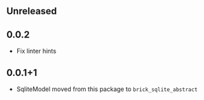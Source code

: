 ## Unreleased

## 0.0.2

* Fix linter hints

## 0.0.1+1

* SqliteModel moved from this package to `brick_sqlite_abstract`
